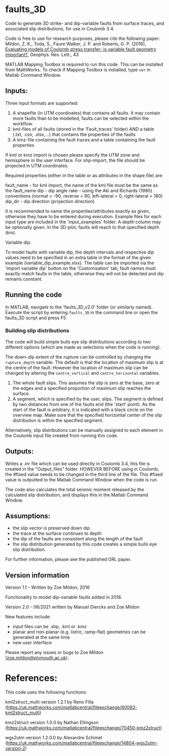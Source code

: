 # faults_3D

Code to generate 3D strike- and dip-variable faults from surface traces, and associated slip distributions, for use in Coulomb 3.4. 

Code is free to use for research purposes, please cite the following paper:\
Mildon, Z. K., Toda, S., Faure Walker, J. P. and Roberts, G. P. (2016), [Evaluating models of Coulomb stress transfer- is variable fault geometry important?](https://agupubs.onlinelibrary.wiley.com/doi/full/10.1002/2016GL071128), Geophys. Res. Lett., 43

MATLAB Mapping Toolbox is required to run this code. This can be installed from MathWorks. To check if Mapping Toolbox is installed, type `ver` in Matlab Command Window.

## Inputs:

Three input formats are supported:
1) A shapefile (in UTM coordinates) that contains all faults. It may contain more faults than to be modelled, faults can be selected within the workflow.
2) kml-files of all faults (stored in the 'Fault_traces' folder) AND a table (.txt, .csv, .xlsx,...) that contains the properties of the faults
3) A kmz-file containing the fault traces and a table containing the fault properties

If kml or kmz import is chosen please specify the UTM zone and hemisphere in the user interface.
For shp-import, the file should be projected in UTM coordinates.

Required properties (either in the table or as attributes in the shape file) are:

fault_name - for kml import, the name of the kml file must be the same as the fault_name
dip - dip angle
rake - using the Aki and Richards (1980) conventions (normal = -90, reverse = 90, left-lateral = 0, right-lateral = 180)
dip_dir - dip direction (projection direction)

It is recommended to name the properties/attributes exactly as given, otherwise they have to be entered during execution. Example files for each input type are included in the 'input_examples' folder.
A depth column may be optionally given. In the 3D-plot, faults will reach to that specified depth (km).

Variable dip:

To model faults with variable dip, the depth intervals and respective dip values need to be specified in an extra table in the format of the given example (variable_dip_example.xlsx).
The table can be imported via the 'import variable dip' button on the 'Customisation' tab, fault names must exactly match faults in the table, otherwise they will not be detected and dip remains constant.

## Running the code
In MATLAB, navigate to the 'faults_3D_v2.0' folder (or similarly named). Execute the script by entering `faults_3D` in the command line or open the faults_3D script and press F5.

### Building slip distributions
The code will build simple bulls eye slip distributions according to two different options (which are made as selections when the code is running).

The down-dip extent of the rupture can be controlled by changing the `rupture_depth` variable.
The default is that the location of maximum slip is at the centre of the fault. However the location of maximum slip can be changed by altering the `centre_vertical` and `centre_horizontal` variables.
1. The whole fault slips. This assumes the slip is zero at the base, zero at the edges and a specified proportion of maximum slip reaches the surface. 
2. A segment, which is specified by the user, slips. The segment is defined by two distances from one of the faults end (the 'start' point). As the start of the 
   fault is arbitrary, it is indicated with a black circle on the overview map. Make sure that the specified horizontal center of the slip distribution is within
   the specified segment.

Alternatively, slip distributions can be manually assigned to each element in the Coulomb input file created from running this code.

## Outputs:
Writes a .inr file which can be used directly in Coulomb 3.4, this file is created in the "Output_files" folder. HOWEVER BEFORE using in Coulomb, the #fixed value needs to be changed in the third line of the file. This #fixed value is outputted to the Matlab Command Window when the code is run.


The code also calculates the total seismic moment released by the calculated slip distribution, and displays this in the Matlab Command Window. 

## Assumptions:
  - the slip vector is preserved down dip
  - the trace at the surface continues to depth
  - the dip of the faults are consistent along the length of the fault
  - the slip distribution generated by this code creates a simple bulls eye slip distribution.

For further information, please see the published GRL paper.

## Version information
Version 1.1 - Written by Zoe Mildon, 2016

Functionality to model dip-variable faults added in 2018.

Version 2.0 -  06/2021 written by Manuel Diercks and Zoe Mildon

New features include:
- input files can be .shp, .kml or .kmz
- planar and non-planar (e.g. listric, ramp-flat) geometries can be generated at the same time
- new user interface

Please report any issues or bugs to Zoe Mildon (zoe.mildon@plymouth.ac.uk).

# References:
This code uses the following functions:

kml2struct_multi version 1.2.1 by Reno Filla (https://uk.mathworks.com/matlabcentral/fileexchange/80083-kml2struct_multi)

kmz2struct version 1.0.0 by Nathan Ellingson (https://uk.mathworks.com/matlabcentral/fileexchange/70450-kmz2struct)

wgs2utm version 1.2.0.0 by Alexandre Schimel (https://uk.mathworks.com/matlabcentral/fileexchange/14804-wgs2utm-version-2)


